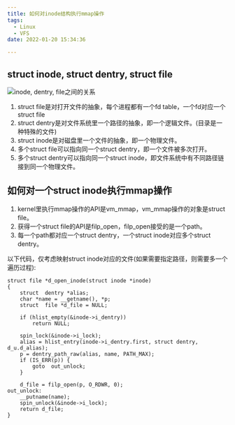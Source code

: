 ```yaml
---
title: 如何对inode结构执行mmap操作
tags:
  - Linux
  - VFS
date: 2022-01-20 15:34:36

---
```



## struct inode, struct dentry, struct file

![inode, dentry, file之间的关系](https://miro.medium.com/max/502/1*Hg1I1fJVItCe_WvIiJEriA.png)

1. struct file是对打开文件的抽象，每个进程都有一个fd table，一个fd对应一个struct file
2. struct dentry是对文件系统里一个路径的抽象，即一个逻辑文件。(目录是一种特殊的文件)
3. struct inode是对磁盘里一个文件的抽象，即一个物理文件。
4. 多个struct file可以指向同一个struct dentry，即一个文件被多次打开。
5. 多个struct dentry可以指向同一个struct inode，即文件系统中有不同路径链接到同一个物理文件。

## 如何对一个struct inode执行mmap操作

1. kernel里执行mmap操作的API是vm_mmap，vm_mmap操作的对象是struct file。
2. 获得一个struct file的API是filp_open，filp_open接受的是一个path。
3. 每一个path都对应一个struct dentry，一个struct inode对应多个struct dentry。

以下代码，仅考虑映射struct inode对应的文件(如果需要指定路径，则需要多一个遍历过程):
```
struct file *d_open_inode(struct inode *inode)
{
    struct  dentry *alias;
    char *name = __getname(), *p;
    struct  file *d_file = NULL;

    if (hlist_empty(&inode->i_dentry))
	    return NULL;
	
    spin_lock(&inode->i_lock);
    alias = hlist_entry(inode->i_dentry.first, struct dentry, d_u.d_alias);
    p = dentry_path_raw(alias, name, PATH_MAX);
    if (IS_ERR(p)) {
        goto  out_unlock;
    }

    d_file = filp_open(p, O_RDWR, 0);
out_unlock:
    __putname(name);
    spin_unlock(&inode->i_lock);
    return d_file;
}
```

